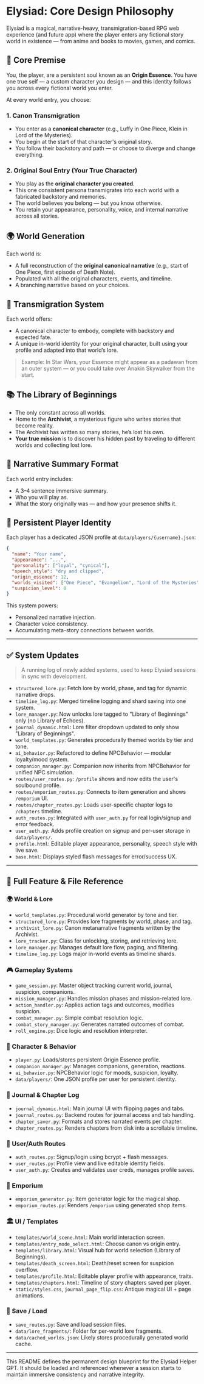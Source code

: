 # Elysiad: Core Design Philosophy

Elysiad is a magical, narrative-heavy, transmigration-based RPG web experience (and future app) where the player enters any fictional story world in existence — from anime and books to movies, games, and comics.

## 🧬 Core Premise
You, the player, are a persistent soul known as an **Origin Essence**. You have one true self — a custom character you design — and this identity follows you across every fictional world you enter.

At every world entry, you choose:

### 1. Canon Transmigration
- You enter as a **canonical character** (e.g., Luffy in One Piece, Klein in Lord of the Mysteries).
- You begin at the start of that character's original story.
- You follow their backstory and path — or choose to diverge and change everything.

### 2. Original Soul Entry (Your True Character)
- You play as the **original character you created**.
- This one consistent persona transmigrates into each world with a fabricated backstory and memories.
- The world believes you belong — but you know otherwise.
- You retain your appearance, personality, voice, and internal narrative across all stories.

## 🌍 World Generation
Each world is:
- A full reconstruction of the **original canonical narrative** (e.g., start of One Piece, first episode of Death Note).
- Populated with all the original characters, events, and timeline.
- A branching narrative based on your choices.

## 🧠 Transmigration System
Each world offers:
- A canonical character to embody, complete with backstory and expected fate.
- A unique in-world identity for your original character, built using your profile and adapted into that world’s lore.

> Example: In Star Wars, your Essence might appear as a padawan from an outer system — or you could take over Anakin Skywalker from the start.

## 📚 The Library of Beginnings
- The only constant across all worlds.
- Home to the **Archivist**, a mysterious figure who writes stories that become reality.
- The Archivist has written so many stories, he’s lost his own.
- **Your true mission** is to discover his hidden past by traveling to different worlds and collecting lost lore.

## 📜 Narrative Summary Format
Each world entry includes:
- A 3–4 sentence immersive summary.
- Who you will play as.
- What the story originally was — and how your presence shifts it.

## 🧩 Persistent Player Identity
Each player has a dedicated JSON profile at `data/players/{username}.json`:
```json
{
  "name": "Your name",
  "appearance": "...",
  "personality": ["loyal", "cynical"],
  "speech_style": "dry and clipped",
  "origin_essence": 12,
  "worlds_visited": ["One Piece", "Evangelion", "Lord of the Mysteries"],
  "suspicion_level": 0
}
```

This system powers:
- Personalized narrative injection.
- Character voice consistency.
- Accumulating meta-story connections between worlds.

---

## ✅ System Updates

> A running log of newly added systems, used to keep Elysiad sessions in sync with development.

- `structured_lore.py`: Fetch lore by world, phase, and tag for dynamic narrative drops.
- `timeline_log.py`: Merged timeline logging and shard saving into one system.
- `lore_manager.py`: Now unlocks lore tagged to "Library of Beginnings" only (no Library of Echoes).
- `journal_dynamic.html`: Lore filter dropdown updated to only show "Library of Beginnings".
- `world_templates.py`: Generates procedurally themed worlds by tier and tone.
- `ai_behavior.py`: Refactored to define NPCBehavior — modular loyalty/mood system.
- `companion_manager.py`: Companion now inherits from NPCBehavior for unified NPC simulation.
- `routes/user_routes.py`: `/profile` shows and now edits the user's soulbound profile.
- `routes/emporium_routes.py`: Connects to item generation and shows `/emporium` UI.
- `routes/chapter_routes.py`: Loads user-specific chapter logs to `/chapters` timeline.
- `auth_routes.py`: Integrated with `user_auth.py` for real login/signup and error feedback.
- `user_auth.py`: Adds profile creation on signup and per-user storage in `data/players/`.
- `profile.html`: Editable player appearance, personality, speech style with live save.
- `base.html`: Displays styled flash messages for error/success UX.

---

## 🧩 Full Feature & File Reference

### 🌍 World & Lore
- `world_templates.py`: Procedural world generator by tone and tier.
- `structured_lore.py`: Provides lore fragments by world, phase, and tag.
- `archivist_lore.py`: Canon metanarrative fragments written by the Archivist.
- `lore_tracker.py`: Class for unlocking, storing, and retrieving lore.
- `lore_manager.py`: Manages default lore flow, paging, and filtering.
- `timeline_log.py`: Logs major in-world events as timeline shards.

### 🎮 Gameplay Systems
- `game_session.py`: Master object tracking current world, journal, suspicion, companions.
- `mission_manager.py`: Handles mission phases and mission-related lore.
- `action_handler.py`: Applies action tags and outcomes, modifies suspicion.
- `combat_manager.py`: Simple combat resolution logic.
- `combat_story_manager.py`: Generates narrated outcomes of combat.
- `roll_engine.py`: Dice logic and resolution interpreter.

### 🧠 Character & Behavior
- `player.py`: Loads/stores persistent Origin Essence profile.
- `companion_manager.py`: Manages companions, generation, reactions.
- `ai_behavior.py`: NPCBehavior logic for moods, suspicion, loyalty.
- `data/players/`: One JSON profile per user for persistent identity.

### 📖 Journal & Chapter Log
- `journal_dynamic.html`: Main journal UI with flipping pages and tabs.
- `journal_routes.py`: Backend routes for journal access and tab handling.
- `chapter_saver.py`: Formats and stores narrated events per chapter.
- `chapter_routes.py`: Renders chapters from disk into a scrollable timeline.

### 👤 User/Auth Routes
- `auth_routes.py`: Signup/login using bcrypt + flash messages.
- `user_routes.py`: Profile view and live editable identity fields.
- `user_auth.py`: Creates and validates user creds, manages profile saves.

### 🛒 Emporium
- `emporium_generator.py`: Item generator logic for the magical shop.
- `emporium_routes.py`: Renders `/emporium` using generated shop items.

### 🏛️ UI / Templates
- `templates/world_scene.html`: Main world interaction screen.
- `templates/entry_mode_select.html`: Choose canon vs origin entry.
- `templates/library.html`: Visual hub for world selection (Library of Beginnings).
- `templates/death_screen.html`: Death/reset screen for suspicion overflow.
- `templates/profile.html`: Editable player profile with appearance, traits.
- `templates/chapters.html`: Timeline of story chapters saved per player.
- `static/styles.css`, `journal_page_flip.css`: Antique magical UI + page animations.

### 💾 Save / Load
- `save_routes.py`: Save and load session files.
- `data/lore_fragments/`: Folder for per-world lore fragments.
- `data/cached_worlds.json`: Likely stores procedurally generated world cache.

---

This README defines the permanent design blueprint for the Elysiad Helper GPT. It should be loaded and referenced whenever a session starts to maintain immersive consistency and narrative integrity.